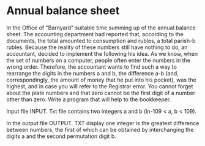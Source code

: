 # Annual balance sheet

In the Office of "Barnyard" suitable time summing up of the annual balance sheet. The accounting department had reported that, according to the documents, the total amounted to consumption and rubles, a total parish-b rubles. Because the reality of these numbers still have nothing to do, an accountant, decided to implement the following his idea. As we know, when the set of numbers on a computer, people often enter the numbers in the wrong order. Therefore, the accountant wants to find such a way to rearrange the digits in the numbers a and b, the difference a-b (and, correspondingly, the amount of money that he put into his pocket), was the highest, and in case you will refer to the Registrar error. You cannot forget about the plate numbers and that zero cannot be the first digit of a number other than zero. Write a program that will help to the bookkeeper.

Input file INPUT. Txt file contains two integers a and b (in-109 < a, b < 109).

In the output file OUTPUT. TXT display one integer is the greatest difference between numbers, the first of which can be obtained by interchanging the digits a and the second permutation digit b.
